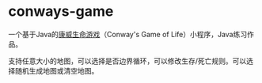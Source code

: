 # conways-game
 
一个基于Java的[康威生命游戏](https://zh.wikipedia.org/wiki/%E5%BA%B7%E5%A8%81%E7%94%9F%E5%91%BD%E6%B8%B8%E6%88%8F)（Conway's Game of Life）小程序，Java练习作品。

支持任意大小的地图，可以选择是否边界循环，可以修改生存/死亡规则。可以选择随机生成地图或清空地图。

